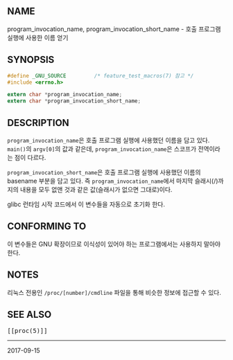 ## NAME

program_invocation_name, program_invocation_short_name - 호출 프로그램 실행에 사용한 이름 얻기

## SYNOPSIS

```c
#define _GNU_SOURCE         /* feature_test_macros(7) 참고 */
#include <errno.h>

extern char *program_invocation_name;
extern char *program_invocation_short_name;
```

## DESCRIPTION

`program_invocation_name`은 호출 프로그램 실행에 사용했던 이름을 담고 있다. `main()`의 `argv[0]`의 값과 같은데, `program_invocation_name`은 스코프가 전역이라는 점이 다르다.

`program_invocation_short_name`은 호출 프로그램 실행에 사용했던 이름의 basename 부분을 담고 있다. 즉 `program_invocation_name`에서 마지막 슬래시(/)까지의 내용을 모두 없앤 것과 같은 값(슬래시가 없으면 그대로)이다.

glibc 런타임 시작 코드에서 이 변수들을 자동으로 초기화 한다.

## CONFORMING TO

이 변수들은 GNU 확장이므로 이식성이 있어야 하는 프로그램에서는 사용하지 말아야 한다.

## NOTES

리눅스 전용인 `/proc/[number]/cmdline` 파일을 통해 비슷한 정보에 접근할 수 있다.

## SEE ALSO

<tt>[[proc(5)]]</tt>

----

2017-09-15
